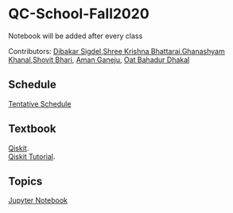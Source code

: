 # QC-School-Fall2020

Notebook will be added after every class

Contributors:
[Dibakar Sigdel](https://www.linkedin.com/in/sigdeld/),[Shree Krishna Bhattarai](https://www.linkedin.com/in/shree-k-bhattarai-92625316/),[Ghanashyam Khanal](https://www.linkedin.com/in/ghanashyam-khanal/),[Shovit Bhari](https://www.linkedin.com/in/shovitraj/), [Aman Ganeju](https://www.linkedin.com/in/aman-ganeju-043aa7184/), [Oat Bahadur Dhakal](https://www.linkedin.com/in/oatbahadur-dhakal-2948391b4/)

## Schedule
[Tentative Schedule](https://docs.google.com/spreadsheets/d/1em7vajYeY0jz7UFBy0MV8JwM2wD3-tMpvkSX6vIPxCc/edit?usp=sharing)

## Textbook
[Qiskit](https://qiskit.org/textbook/preface.html).   
[Qiskit Tutorial](https://qiskit.org/documentation/getting_started.html).  

## Topics
[Jupyter Notebook](https://nbviewer.jupyter.org/github/khanalg44/QuantumMachineLearning/tree/master/notebooks/)

